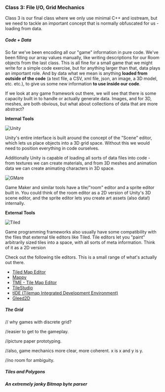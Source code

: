 ### Class 3: File I/O, Grid Mechanics

Class 3 is our final class where we only use minimal C++ and iostream, but we need to tackle an important concept that is normally obfuscated for us - loading from data. 

##### Code + Data

So far we've been encoding all our "game" information in pure code. We've been filling our array values manually, like writing descriptions for our Room objects from the last class. This is all fine for a small game that we might write for a simple code exercise, but for anything larger than that, data plays an important role. And by data what we mean is anything **loaded from outside of the code** (a text file, a CSV, xml file, json, an image, a 3D model, etc. etc.), to give us some new information **to use inside our code**.

If we look at any game framework out there, we will see that there is some capacity built in to handle or actually generate data. Images, and for 3D, meshes, are both obvious, but what about collections of data that are more abstract?

**Internal Tools**

![Unity](https://raw.githubusercontent.com/whoisbma/Game-Aesthetics-SP15/master/class-03-fileIO/images/unity.jpg)

Unity's entire interface is built around the concept of the "Scene" editor, which lets us place objects into a 3D grid space. Without this we would need to position everything in code ourselves. 

Additionally Unity is capable of loading all sorts of data files into code - from textures we can create materials, and from 3D meshes and animation data we can create animating characters in 3D space.

![GMare](https://raw.githubusercontent.com/whoisbma/Game-Aesthetics-SP15/master/class-03-fileIO/images/gmare.png)

Game Maker and similar tools have a tile/"room" editor and a sprite editor built in. You could think of the room editor as a 2D version of Unity's 3D scene editor, and the sprite editor lets you create art assets (also data!) internally.

**External Tools**

![Tiled](https://raw.githubusercontent.com/whoisbma/Game-Aesthetics-SP15/master/class-03-fileIO/images/Tiled.png)

Game programming frameworks also usually have some compatibility with the files that external tile editors like Tiled. Tile editors let you "paint" arbitrarily sized tiles into a space, with all sorts of meta information. Think of it as a 2D version

Check out the following tile editors. This is a small range of what's actually out there.

* [Tiled Map Editor](http://www.mapeditor.org/)
* [Mappy](http://tilemap.co.uk/mappy.php)
* [TME - Tile Map Editor](http://tilemapeditor.com/)
* [TileStudio](http://tilestudio.sourceforge.net/)
* [tIDE (Tilemap Integrated Development Environment)](http://tide.codeplex.com/)
* [Gleed2D](https://github.com/SteveDunn/Gleed2D/wiki)

##### The Grid

// why games with discrete grid?

//easier to get to the gameplay.

//picture paper prototyping.

//also, game mechanics more clear, more coherent. x is x and y is y.

//no room for ambiguity.


##### Tiles and Polygons



##### An extremely janky Bitmap byte parser



